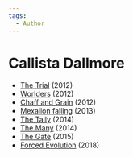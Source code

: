 ```yaml
---
tags:
  - Author
---
```


# Callista Dallmore

- [The Trial](./thetrial.md) (2012)
- [Worlders](./worlders.md) (2012)
- [Chaff and Grain](./chaffandgrain.md) (2012)
- [Mexallon falling](./mexallonfalling.md) (2013)
- [The Tally](./thetally.md) (2014)
- [The Many](./themany.md) (2014)
- [The Gate](./callistadallmore_thegate.md) (2015)
- [Forced Evolution](./forcedevolution.md) (2018)